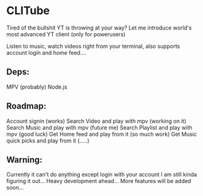 # CLITube

Tired of the bullshit YT is throwing at your way?
Let me introduce world's most advanced YT client (only for powerusers)

Listen to music, watch videos right from your terminal, also supports account login and home feed....


## Deps:
MPV (probably)
Node.js

## Roadmap:
Account signin (works)
Search Video and play with mpv (working on it)
Search Music and play with mpv (future me)
Search Playlist and play with mpv (good luck)
Get Home feed and play from it (so much work)
Get Music quick picks and play from it (.....)

## Warning:
Currently it can't do anything except login with your account
I am still kinda figuring it out... Heavy development ahead...
More features will be added soon...